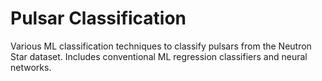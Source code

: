 # Pulsar Classification
Various ML classification techniques to classify pulsars from the Neutron Star dataset. Includes conventional ML regression classifiers and neural networks. 
